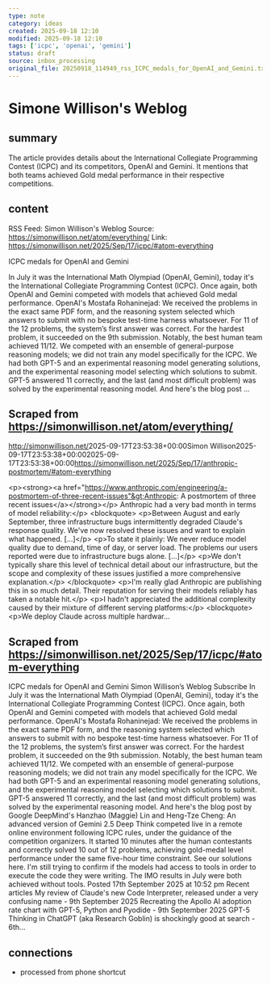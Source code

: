 ```yaml
---
type: note
category: ideas
created: 2025-09-18 12:10
modified: 2025-09-18 12:10
tags: ['icpc', 'openai', 'gemini']
status: draft
source: inbox_processing
original_file: 20250918_114949_rss_ICPC_medals_for_OpenAI_and_Gemini.txt
---
```


# Simone Willison's Weblog

## summary
The article provides details about the International Collegiate Programming Contest (ICPC) and its competitors, OpenAI and Gemini. It mentions that both teams achieved Gold medal performance in their respective competitions.

## content
RSS Feed: Simon Willison's Weblog
Source: https://simonwillison.net/atom/everything/
Link: https://simonwillison.net/2025/Sep/17/icpc/#atom-everything

ICPC medals for OpenAI and Gemini

In July it was the International Math Olympiad (OpenAI, Gemini), today it's the International Collegiate Programming Contest (ICPC). Once again, both OpenAI and Gemini competed with models that achieved Gold medal performance. OpenAI's Mostafa Rohaninejad: We received the problems in the exact same PDF form, and the reasoning system selected which answers to submit with no bespoke test-time harness whatsoever. For 11 of the 12 problems, the system’s first answer was correct. For the hardest problem, it succeeded on the 9th submission. Notably, the best human team achieved 11/12. We competed with an ensemble of general-purpose reasoning models; we did not train any model specifically for the ICPC. We had both GPT-5 and an experimental reasoning model generating solutions, and the experimental reasoning model selecting which solutions to submit. GPT-5 answered 11 correctly, and the last (and most difficult problem) was solved by the experimental reasoning model. And here's the blog post ...

## Scraped from https://simonwillison.net/atom/everything/
<?xml version="1.0" encoding="utf-8"?>
<feed xml:lang="en-us" xmlns="http://www.w3.org/2005/Atom"><title>Simon Willison's Weblog</title><link href="http://simonwillison.net/" rel="alternate"/><link href="http://simonwillison.net/atom/everything/" rel="self"/><id>http://simonwillison.net/</id><updated>2025-09-17T23:53:38+00:00</updated><author><name>Simon Willison</name></author><entry><title>Anthropic: A postmortem of three recent issues</title><link href="https://simonwillison.net/2025/Sep/17/anthropic-postmortem/#atom-everything" rel="alternate"/><published>2025-09-17T23:53:38+00:00</published><updated>2025-09-17T23:53:38+00:00</updated><id>https://simonwillison.net/2025/Sep/17/anthropic-postmortem/#atom-everything</id><summary type="html">
    
&lt;p&gt;&lt;strong&gt;&lt;a href="https://www.anthropic.com/engineering/a-postmortem-of-three-recent-issues"&gt;Anthropic: A postmortem of three recent issues&lt;/a&gt;&lt;/strong&gt;&lt;/p&gt;
Anthropic had a very bad month in terms of model reliability:&lt;/p&gt;
&lt;blockquote&gt;
&lt;p&gt;Between August and early September, three infrastructure bugs intermittently degraded Claude's response quality. We've now resolved these issues and want to explain what happened. [...]&lt;/p&gt;
&lt;p&gt;To state it plainly: We never reduce model quality due to demand, time of day, or server load. The problems our users reported were due to infrastructure bugs alone. [...]&lt;/p&gt;
&lt;p&gt;We don't typically share this level of technical detail about our infrastructure, but the scope and complexity of these issues justified a more comprehensive explanation.&lt;/p&gt;
&lt;/blockquote&gt;
&lt;p&gt;I'm really glad Anthropic are publishing this in so much detail. Their reputation for serving their models reliably has taken a notable hit.&lt;/p&gt;
&lt;p&gt;I hadn't appreciated the additional complexity caused by their mixture of different serving platforms:&lt;/p&gt;
&lt;blockquote&gt;
&lt;p&gt;We deploy Claude across multiple hardwar...


## Scraped from https://simonwillison.net/2025/Sep/17/icpc/#atom-everything
ICPC medals for OpenAI and Gemini Simon Willison’s Weblog Subscribe In July it was the International Math Olympiad (OpenAI, Gemini), today it's the International Collegiate Programming Contest (ICPC). Once again, both OpenAI and Gemini competed with models that achieved Gold medal performance. OpenAI's Mostafa Rohaninejad: We received the problems in the exact same PDF form, and the reasoning system selected which answers to submit with no bespoke test-time harness whatsoever. For 11 of the 12 problems, the system’s first answer was correct. For the hardest problem, it succeeded on the 9th submission. Notably, the best human team achieved 11/12. We competed with an ensemble of general-purpose reasoning models; we did not train any model specifically for the ICPC. We had both GPT-5 and an experimental reasoning model generating solutions, and the experimental reasoning model selecting which solutions to submit. GPT-5 answered 11 correctly, and the last (and most difficult problem) was solved by the experimental reasoning model. And here's the blog post by Google DeepMind's Hanzhao (Maggie) Lin and Heng-Tze Cheng: An advanced version of Gemini 2.5 Deep Think competed live in a remote online environment following ICPC rules, under the guidance of the competition organizers. It started 10 minutes after the human contestants and correctly solved 10 out of 12 problems, achieving gold-medal level performance under the same five-hour time constraint. See our solutions here. I'm still trying to confirm if the models had access to tools in order to execute the code they were writing. The IMO results in July were both achieved without tools. Posted 17th September 2025 at 10:52 pm Recent articles My review of Claude&#x27;s new Code Interpreter, released under a very confusing name - 9th September 2025 Recreating the Apollo AI adoption rate chart with GPT-5, Python and Pyodide - 9th September 2025 GPT-5 Thinking in ChatGPT (aka Research Goblin) is shockingly good at search - 6th...


## connections
- processed from phone shortcut
